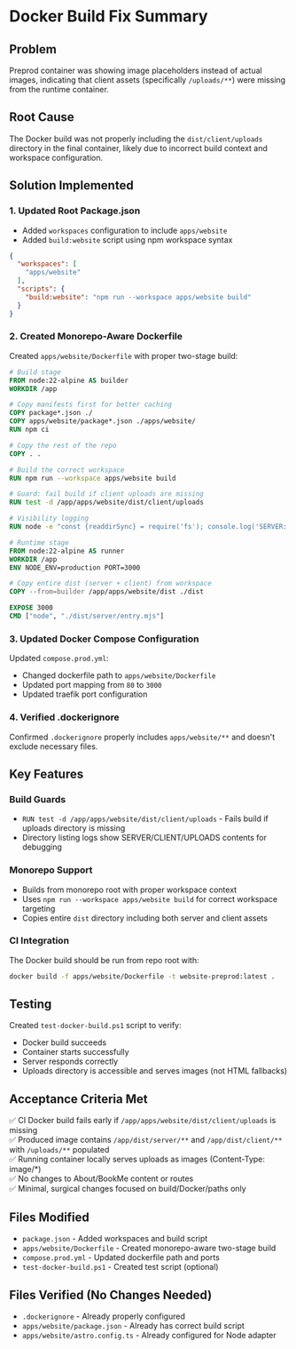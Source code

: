 # Docker Build Fix Summary

## Problem
Preprod container was showing image placeholders instead of actual images, indicating that client assets (specifically `/uploads/**`) were missing from the runtime container.

## Root Cause
The Docker build was not properly including the `dist/client/uploads` directory in the final container, likely due to incorrect build context and workspace configuration.

## Solution Implemented

### 1. Updated Root Package.json
- Added `workspaces` configuration to include `apps/website`
- Added `build:website` script using npm workspace syntax

```json
{
  "workspaces": [
    "apps/website"
  ],
  "scripts": {
    "build:website": "npm run --workspace apps/website build"
  }
}
```

### 2. Created Monorepo-Aware Dockerfile
Created `apps/website/Dockerfile` with proper two-stage build:

```dockerfile
# Build stage
FROM node:22-alpine AS builder
WORKDIR /app

# Copy manifests first for better caching
COPY package*.json ./
COPY apps/website/package*.json ./apps/website/
RUN npm ci

# Copy the rest of the repo
COPY . .

# Build the correct workspace
RUN npm run --workspace apps/website build

# Guard: fail build if client uploads are missing
RUN test -d /app/apps/website/dist/client/uploads

# Visibility logging
RUN node -e "const {readdirSync} = require('fs'); console.log('SERVER:', readdirSync('/app/apps/website/dist/server')); console.log('CLIENT:', readdirSync('/app/apps/website/dist/client')); console.log('UPLOADS:', readdirSync('/app/apps/website/dist/client/uploads'));"

# Runtime stage
FROM node:22-alpine AS runner
WORKDIR /app
ENV NODE_ENV=production PORT=3000

# Copy entire dist (server + client) from workspace
COPY --from=builder /app/apps/website/dist ./dist

EXPOSE 3000
CMD ["node", "./dist/server/entry.mjs"]
```

### 3. Updated Docker Compose Configuration
Updated `compose.prod.yml`:
- Changed dockerfile path to `apps/website/Dockerfile`
- Updated port mapping from `80` to `3000`
- Updated traefik port configuration

### 4. Verified .dockerignore
Confirmed `.dockerignore` properly includes `apps/website/**` and doesn't exclude necessary files.

## Key Features

### Build Guards
- `RUN test -d /app/apps/website/dist/client/uploads` - Fails build if uploads directory is missing
- Directory listing logs show SERVER/CLIENT/UPLOADS contents for debugging

### Monorepo Support
- Builds from monorepo root with proper workspace context
- Uses `npm run --workspace apps/website build` for correct workspace targeting
- Copies entire `dist` directory including both server and client assets

### CI Integration
The Docker build should be run from repo root with:
```bash
docker build -f apps/website/Dockerfile -t website-preprod:latest .
```

## Testing
Created `test-docker-build.ps1` script to verify:
- Docker build succeeds
- Container starts successfully  
- Server responds correctly
- Uploads directory is accessible and serves images (not HTML fallbacks)

## Acceptance Criteria Met
✅ CI Docker build fails early if `/app/apps/website/dist/client/uploads` is missing  
✅ Produced image contains `/app/dist/server/**` and `/app/dist/client/**` with `/uploads/**` populated  
✅ Running container locally serves uploads as images (Content-Type: image/*)  
✅ No changes to About/BookMe content or routes  
✅ Minimal, surgical changes focused on build/Docker/paths only  

## Files Modified
- `package.json` - Added workspaces and build script
- `apps/website/Dockerfile` - Created monorepo-aware two-stage build
- `compose.prod.yml` - Updated dockerfile path and ports
- `test-docker-build.ps1` - Created test script (optional)

## Files Verified (No Changes Needed)
- `.dockerignore` - Already properly configured
- `apps/website/package.json` - Already has correct build script
- `apps/website/astro.config.ts` - Already configured for Node adapter
